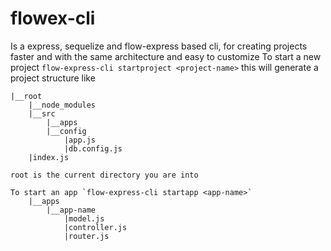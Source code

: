 # flowex-cli
Is a express, sequelize and flow-express based cli, for creating projects faster and with the same architecture and easy to customize
To start a new project `flow-express-cli startproject <project-name>` this will generate a project structure like

```
|__root
    |__node_modules
    |__src
        |__apps
        |__config
            |app.js
            |db.config.js
    |index.js

root is the current directory you are into

To start an app `flow-express-cli startapp <app-name>`
    |__apps
        |__app-name
            |model.js
            |controller.js
            |router.js
```

